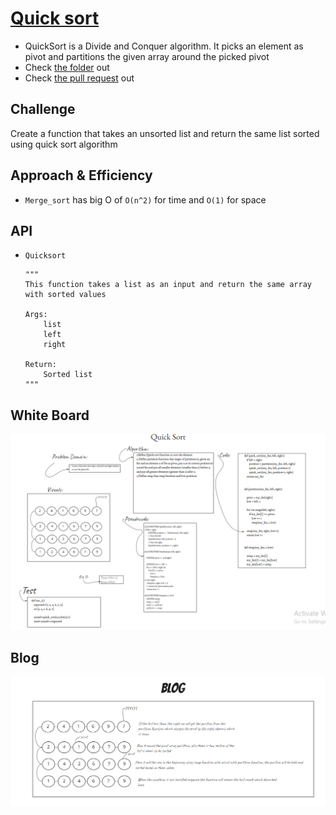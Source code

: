 
# [Quick sort](https://github.com/majedalswaeer/data-structures-and-algorithms/tree/quickSort/python/sort_quick)
- QuickSort is a Divide and Conquer algorithm. It picks an element as pivot and partitions the given array around the picked pivot
- Check [the folder](https://github.com/majedalswaeer/data-structures-and-algorithms/tree/mergeSort/python/merg_sort) out
- Check [the pull request](https://github.com/majedalswaeer/data-structures-and-algorithms/pull/19) out
## Challenge
Create a function that takes an unsorted list and return the same list sorted using quick sort algorithm

## Approach & Efficiency
- `Merge_sort` has big O of `O(n^2)` for time and `O(1)` for space

## API
- `Quicksort`
    ```
    """
    This function takes a list as an input and return the same array with sorted values

    Args:
        list
        left
        right

    Return:
        Sorted list
    """

## White Board

![Quick Sort](quickSort_Wb.png)

## Blog
![Quick Sort](quicksort_blog.png)

